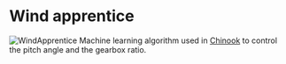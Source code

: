 Wind apprentice
===============

![WindApprentice](https://raw.github.com/pastjean/windapprentrice/master/logo/logo.png)
Machine learning algorithm used in [Chinook][chinook] to control the pitch angle and the gearbox ratio.

[chinook]:http://chinook.etsmtl.ca
